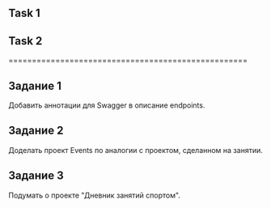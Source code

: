 ## Task 1


## Task 2

===================================================

## Задание 1
Добавить аннотации для Swagger в описание endpoints.

## Задание 2
Доделать проект Events по аналогии с проектом, сделанном на занятии.

## Задание 3
Подумать о проекте "Дневник занятий спортом".



